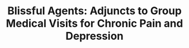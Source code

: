 ---
name: "Blissful Agents Adjuncts To Group Medical"
title: "Blissful Agents: Adjuncts to Group Medical Visits for Chronic Pain and Depression"
project: null
event: "Intelligent Virtual Agents (IVA)"
authors:
- name: "Shamekhi, A."
- name: "Bickmore, T."
- name: "Lestoquoy, A."
- name: "Negash, L."
- name: "Gardiner, P."
year: 2016
resources:
- name: "IVA16 pcori"
  src: "IVA16.pcori.pdf"
external_url: null
draft: false
headless: true
---